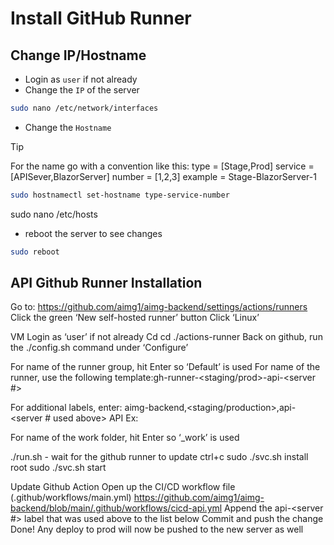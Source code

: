 # Install GitHub Runner

## Change IP/Hostname

- Login as `user` if not already
- Change the `IP` of the server
```bash
sudo nano /etc/network/interfaces
```
- Change the `Hostname`
>[!TIP]
>For the name go with a convention like this: 
>type = [Stage,Prod]
>service = [APISever,BlazorServer]
>number = [1,2,3]
>example = Stage-BlazorServer-1

```bash
sudo hostnamectl set-hostname type-service-number
```
sudo nano /etc/hosts

- reboot the server to see changes
```bash
sudo reboot
```

## API Github Runner Installation

Go to: https://github.com/aimg1/aimg-backend/settings/actions/runners  
Click the green ‘New self-hosted runner’ button
Click ‘Linux’

VM
Login as ‘user’ if not already
Cd
cd ./actions-runner
Back on github, run the ./config.sh command under ‘Configure’

For name of the runner group, hit Enter so ‘Default’ is used
For name of the runner, use the following template:gh-runner-<staging/prod>-api-<server #>

For additional labels, enter: aimg-backend,<staging/production>,api-<server # used above>
API Ex: 

For name of the work folder, hit Enter so ‘_work’ is used

./run.sh - wait for the github runner to update
ctrl+c
sudo ./svc.sh install root
sudo ./svc.sh start

Update Github Action
Open up the CI/CD workflow file (.github/workflows/main.yml) 
https://github.com/aimg1/aimg-backend/blob/main/.github/workflows/cicd-api.yml 
 Append the api-<server #> label that was used above to the list below
Commit and push the change
Done! Any deploy to prod will now be pushed to the new server as well
